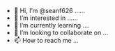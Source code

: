 - 👋 Hi, I’m @seanf626 ......
- 👀 I’m interested in ......
- 🌱 I’m currently learning ....
- 💞️ I’m looking to collaborate on ...
- 📫 How to reach me ...

<!---
seanf626/seanf626 is a ✨ special ✨ repository because its `README.md` (this file) appears on your GitHub profile.
You can click the Preview link to take a look at your changes.
--->
